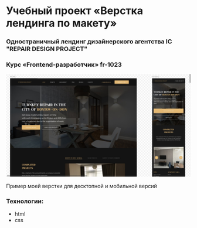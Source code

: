 # Учебный проект «Верстка лендинга по макету»

### Одностраничный лендинг дизайнерского агентства IC "REPAIR DESIGN PROJECT"

### Курс «Frontend-разработчик» fr-1023

![Preview](https://github.com/ArtDinWin/site-by-shab-fr-1023/blob/main/images/preview.jpg)

Пример моей верстки для десктопной и мобильной версий

### Технологии:

- html
- css
